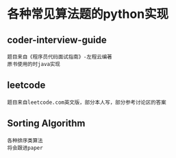 # 各种常见算法题的python实现

## coder-interview-guide
```
题目来自《程序员代码面试指南》-左程云编著
原书使用的时java实现
```

## leetcode
```
题目来自leetcode.com英文版，部分本人写，部分参考讨论区的答案
```

## Sorting Algorithm
```
各种排序类算法
将会跟进paper
```
